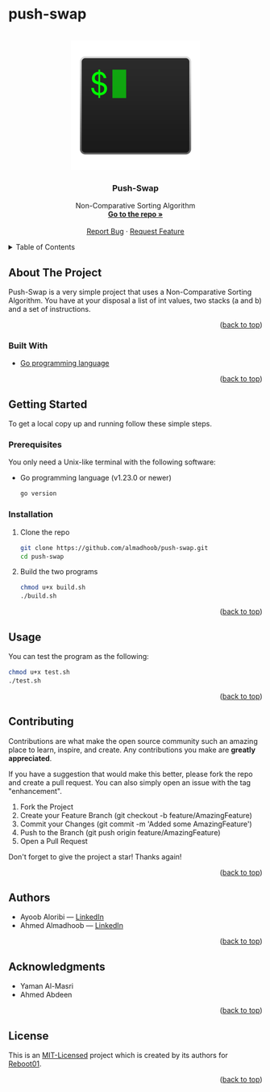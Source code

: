# push-swap

<!-- PROJECT LOGO -->
<br />
<div align="center">
  <a href="https://github.com/almadhoob/push-swap">
    <img src="logo.png" alt="Logo" width="256" height="256">
  </a>

<h3 align="center">Push-Swap</h3>

  <p align="center">
    Non-Comparative Sorting Algorithm
    <br />
    <a href="https://github.com/almadhoob/push-swap"><strong>Go to the repo »</strong></a>
    <br />
    <br />
    <a href="https://github.com/almadhoob/push-swap/issues/new?labels=bug&template=bug-report---.md">Report Bug</a>
    ·
    <a href="https://github.com/almadhoob/push-swap/issues/new?labels=enhancement&template=feature-request---.md">Request Feature</a>
  </p>
</div>

<!-- TABLE OF CONTENTS -->
<details>
  <summary>Table of Contents</summary>
  <ol>
    <li>
      <a href="#about-the-project">About The Project</a>
      <ul>
        <li><a href="#built-with">Built With</a></li>
      </ul>
    </li>
    <li>
      <a href="#getting-started">Getting Started</a>
      <ul>
        <li><a href="#prerequisites">Prerequisites</a></li>
        <li><a href="#installation">Installation</a></li>
      </ul>
    </li>
    <li><a href="#usage">Usage</a></li>
    <li><a href="#contributing">Contributing</a></li>
    <li><a href="#authors">Authors</a></li>
    <li><a href="#acknowledgments">Acknowledgments</a></li>
    <li><a href="#license">License</a></li>
  </ol>
</details>

<!-- ABOUT THE PROJECT -->

## About The Project

<!-- <div align="center"><img src="images/screenshot.png" alt="Screenshot"></div> -->
<!-- <br /> -->

Push-Swap is a very simple project that uses a Non-Comparative Sorting Algorithm. You have at your disposal a list of int values, two stacks (a and b) and a set of instructions.

<p align="right">(<a href="#push-swap">back to top</a>)</p>

### Built With

- [Go programming language](https://go.dev/doc/)

<p align="right">(<a href="#push-swap">back to top</a>)</p>

<!-- GETTING STARTED -->

## Getting Started

To get a local copy up and running follow these simple steps.

### Prerequisites

You only need a Unix-like terminal with the following software:

- Go programming language (v1.23.0 or newer)
  ```sh
  go version
  ```

### Installation

1. Clone the repo

   ```sh
   git clone https://github.com/almadhoob/push-swap.git
   cd push-swap
   ```

2. Build the two programs

   ```sh
   chmod u+x build.sh
   ./build.sh
   ```

<p align="right">(<a href="#push-swap">back to top</a>)</p>

<!-- USAGE EXAMPLES -->

## Usage

You can test the program as the following:

```sh
chmod u+x test.sh
./test.sh
```

<p align="right">(<a href="#push-swap">back to top</a>)</p>

<!-- CONTRIBUTING -->

## Contributing

Contributions are what make the open source community such an amazing place to learn, inspire, and create. Any contributions you make are **greatly appreciated**.

If you have a suggestion that would make this better, please fork the repo and create a pull request. You can also simply open an issue with the tag "enhancement".

1. Fork the Project
2. Create your Feature Branch (git checkout -b feature/AmazingFeature)
3. Commit your Changes (git commit -m 'Added some AmazingFeature')
4. Push to the Branch (git push origin feature/AmazingFeature)
5. Open a Pull Request

Don't forget to give the project a star! Thanks again!

<p align="right">(<a href="#push-swap">back to top</a>)</p>

<!-- AUTHORS -->

## Authors

- Ayoob Aloribi — [LinkedIn](https://bh.linkedin.com/in/ayoob-aloribi/)
- Ahmed Almadhoob — [LinkedIn](https://bh.linkedin.com/in/almadhoob/)

<p align="right">(<a href="#push-swap">back to top</a>)</p>

<!-- ACKNOWLEDGMENTS -->

## Acknowledgments

- Yaman Al-Masri
- Ahmed Abdeen

<p align="right">(<a href="#push-swap">back to top</a>)</p>

<!-- LICENSE -->

## License

This is an [MIT-Licensed](./LICENSE) project which is created by its authors for [Reboot01](https://reboot01.com/).

<p align="right">(<a href="#push-swap">back to top</a>)</p>
